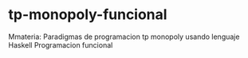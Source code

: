 # tp-monopoly-funcional
Mmateria: Paradigmas de programacion
tp monopoly usando lenguaje Haskell
Programacion funcional 
